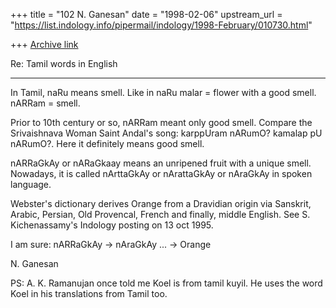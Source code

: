 +++
title = "102 N. Ganesan"
date = "1998-02-06"
upstream_url = "https://list.indology.info/pipermail/indology/1998-February/010730.html"

+++
[Archive link](https://list.indology.info/pipermail/indology/1998-February/010730.html)

Re: Tamil words in English
***************************

In Tamil, naRu means smell. Like in naRu malar = flower with a good smell.
nARRam = smell.

Prior to 10th century or so, nARRam meant only good smell.
Compare the Srivaishnava Woman Saint Andal's song:
karppUram nARumO? kamalap pU nARumO?. Here it definitely
means good smell.

 nARRaGkAy or nARaGkaay means an unripened fruit with a unique smell.
Nowadays, it is called nArttaGkAy or nArattaGkAy or nAraGkAy
in spoken language.

Webster's dictionary derives Orange from a Dravidian origin
via Sanskrit, Arabic, Persian, Old Provencal, French and finally,
middle English. See S. Kichenassamy's Indology posting
on 13 oct 1995.

I am sure:
nARRaGkAy -> nAraGkAy ... -> Orange

N. Ganesan

PS:
A. K. Ramanujan once told me Koel is from tamil kuyil.
He uses the word Koel in his translations from Tamil too.



